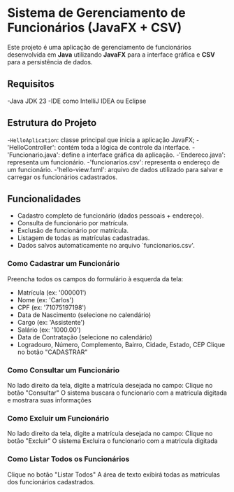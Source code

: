 # Sistema de Gerenciamento de Funcionários (JavaFX + CSV)

Este projeto é uma aplicação de gerenciamento de funcionários desenvolvida em **Java** utilizando **JavaFX** para a interface gráfica e **CSV** para a persistência de dados.

## Requisitos
-Java JDK 23
-IDE como IntelliJ IDEA ou Eclipse

## Estrutura do Projeto
-`HelloAplication`: classe principal que inicia a aplicação JavaFX;
-'HelloController': contém toda a lógica de controle da interface.
-'Funcionario.java': define a interface gráfica da aplicação.
-'Endereco.java': representa um funcionário.
-'funcionarios.csv': representa o endereço de um funcionário.
-'hello-view.fxml': arquivo de dados utilizado para salvar e carregar os funcionários cadastrados.

## Funcionalidades
- Cadastro completo de funcionário (dados pessoais + endereço).
- Consulta de funcionário por matrícula.
- Exclusão de funcionário por matrícula.
- Listagem de todas as matrículas cadastradas.
- Dados salvos automaticamente no arquivo `funcionarios.csv'.

### Como Cadastrar um Funcionário
Preencha todos os campos do formulário à esquerda da tela:
   - Matrícula (ex: '000001')
   - Nome (ex: 'Carlos')
   - CPF (ex: '71075197198')
   - Data de Nascimento (selecione no calendário)
   - Cargo (ex: 'Assistente')
   - Salário (ex: '1000.00')
   - Data de Contratação (selecione no calendário)
   - Logradouro, Número, Complemento, Bairro, Cidade, Estado, CEP
Clique no botão "CADASTRAR"

### Como Consultar um Funcionário
No lado direito da tela, digite a matrícula desejada no campo:
Clique no botão "Consultar"
O sistema buscara o funcionario com a matricula digitada e mostrara suas informações

### Como Excluir um Funcionário
No lado direito da tela, digite a matrícula desejada no campo:
Clique no botão "Excluir"
O sistema Excluira o funcionario com a matricula digitada

### Como Listar Todos os Funcionários
Clique no botão "Listar Todos"
A área de texto exibirá todas as matriculas dos funcionários cadastrados.






